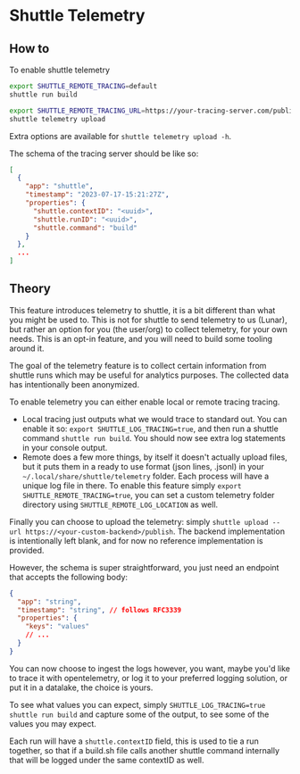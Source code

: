 # Shuttle Telemetry

## How to

To enable shuttle telemetry

```bash
export SHUTTLE_REMOTE_TRACING=default
shuttle run build

export SHUTTLE_REMOTE_TRACING_URL=https://your-tracing-server.com/publish/batch
shuttle telemetry upload
```

Extra options are available for `shuttle telemetry upload -h`.

The schema of the tracing server should be like so:

```json
[
  {
    "app": "shuttle",
    "timestamp": "2023-07-17-15:21:27Z",
    "properties": {
      "shuttle.contextID": "<uuid>",
      "shuttle.runID": "<uuid>",
      "shuttle.command": "build"
    }
  },
  ...
]
```

## Theory

This feature introduces telemetry to shuttle, it is a bit different than what
you might be used to. This is not for shuttle to send telemetry to us (Lunar),
but rather an option for you (the user/org) to collect telemetry, for your own
needs. This is an opt-in feature, and you will need to build some tooling around
it.

The goal of the telemetry feature is to collect certain information from shuttle
runs which may be useful for analytics purposes. The collected data has
intentionally been anonymized.

To enable telemetry you can either enable local or remote tracing tracing.

- Local tracing just outputs what we would trace to standard out. You can enable
  it so: `export SHUTTLE_LOG_TRACING=true`, and then run a shuttle command
  `shuttle run build`. You should now see extra log statements in your console
  output.
- Remote does a few more things, by itself it doesn't actually upload files, but
  it puts them in a ready to use format (json lines, .jsonl) in your
  `~/.local/share/shuttle/telemetry` folder. Each process will have a unique log
  file in there. To enable this feature simply
  `export SHUTTLE_REMOTE_TRACING=true`, you can set a custom telemetry folder
  directory using `SHUTTLE_REMOTE_LOG_LOCATION` as well.

Finally you can choose to upload the telemetry: simply
`shuttle upload --url https://<your-custom-backend>/publish`. The backend
implementation is intentionally left blank, and for now no reference
implementation is provided.

However, the schema is super straightforward, you just need an endpoint that
accepts the following body:

```json
{
  "app": "string",
  "timestamp": "string", // follows RFC3339
  "properties": {
    "keys": "values"
    // ...
  }
}
```

You can now choose to ingest the logs however, you want, maybe you'd like to
trace it with opentelemetry, or log it to your preferred logging solution, or
put it in a datalake, the choice is yours.

To see what values you can expect, simply
`SHUTTLE_LOG_TRACING=true shuttle run build` and capture some of the output, to
see some of the values you may expect.

Each run will have a `shuttle.contextID` field, this is used to tie a run
together, so that if a build.sh file calls another shuttle command internally
that will be logged under the same contextID as well.
